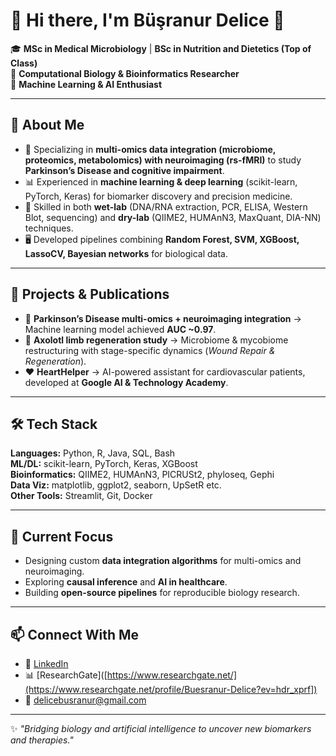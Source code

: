 # 🌟 Hi there, I'm Büşranur Delice 👋  

🎓 **MSc in Medical Microbiology** | **BSc in Nutrition and Dietetics (Top of Class)**  
🧬 **Computational Biology & Bioinformatics Researcher**  
🤖 **Machine Learning & AI Enthusiast**  

---

## 🔬 About Me  
- 🧠 Specializing in **multi-omics data integration (microbiome, proteomics, metabolomics) with neuroimaging (rs-fMRI)** to study **Parkinson’s Disease and cognitive impairment**.  
- 📊 Experienced in **machine learning & deep learning** (scikit-learn, PyTorch, Keras) for biomarker discovery and precision medicine.  
- 🧪 Skilled in both **wet-lab** (DNA/RNA extraction, PCR, ELISA, Western Blot, sequencing) and **dry-lab** (QIIME2, HUMAnN3, MaxQuant, DIA-NN) techniques.  
- 🖥️ Developed pipelines combining **Random Forest, SVM, XGBoost, LassoCV, Bayesian networks** for biological data.  

---

## 🚀 Projects & Publications  
- 🧬 **Parkinson’s Disease multi-omics + neuroimaging integration** → Machine learning model achieved **AUC ~0.97**.  
- 🦎 **Axolotl limb regeneration study** → Microbiome & mycobiome restructuring with stage-specific dynamics (*Wound Repair & Regeneration*).  
- ❤️ **HeartHelper** → AI-powered assistant for cardiovascular patients, developed at **Google AI & Technology Academy**.  

---

## 🛠️ Tech Stack  
**Languages:** Python, R, Java, SQL, Bash  
**ML/DL:** scikit-learn, PyTorch, Keras, XGBoost  
**Bioinformatics:** QIIME2, HUMAnN3, PICRUSt2, phyloseq, Gephi  
**Data Viz:** matplotlib, ggplot2, seaborn, UpSetR etc.  
**Other Tools:** Streamlit, Git, Docker  

---

## 🌱 Current Focus  
- Designing custom **data integration algorithms** for multi-omics and neuroimaging.  
- Exploring **causal inference** and **AI in healthcare**.  
- Building **open-source pipelines** for reproducible biology research.  

---

## 📫 Connect With Me  
- 💼 [LinkedIn](https://www.linkedin.com/in/büşranur-d-84a7371a4/)  
- 📊 [ResearchGate]([https://www.researchgate.net/](https://www.researchgate.net/profile/Buesranur-Delice?ev=hdr_xprf])  
- 📧 delicebusranur@gmail.com  

---

✨ *"Bridging biology and artificial intelligence to uncover new biomarkers and therapies."*  
